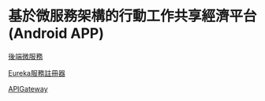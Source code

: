 #  基於微服務架構的行動工作共享經濟平台 (Android APP)

[後端微服務](https://github.com/FCU-FPms/ms-task)

[Eureka服務註冊器](https://github.com/FCU-FPms/ms-eureka-65)

[APIGateway](https://github.com/FCU-FPms/ms-APIGateway-65)

 



